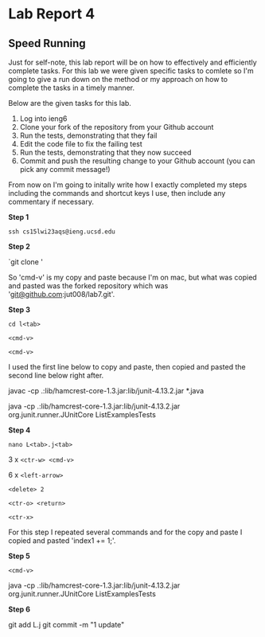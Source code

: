# Lab Report 4
## Speed Running
Just for self-note, this lab report will be on how to effectively and efficiently complete tasks. For this lab we were given specific tasks to comlete so I'm going to give a run down on the method or my approach on how to complete the tasks in a timely manner.

Below are the given tasks for this lab.
1. Log into ieng6
2. Clone your fork of the repository from your Github account
3. Run the tests, demonstrating that they fail
4. Edit the code file to fix the failing test
5. Run the tests, demonstrating that they now succeed
6. Commit and push the resulting change to your Github account (you can pick any commit message!)

From now on I'm going to initally write how I exactly completed my steps including the commands and shortcut keys I use, then include any commentary if necessary.

**Step 1**

`ssh cs15lwi23aqs@ieng.ucsd.edu`

**Step 2**

`git clone <cmd-v>'

So 'cmd-v' is my copy and paste because I'm on mac, but what was copied and pasted was the forked repository which was 'git@github.com:jut008/lab7.git'.

**Step 3**

`cd l<tab>`

`<cmd-v>`

`<cmd-v>`

I used the first line below to copy and paste, then copied and pasted the second line below right after.

javac -cp .:lib/hamcrest-core-1.3.jar:lib/junit-4.13.2.jar *.java

java -cp .:lib/hamcrest-core-1.3.jar:lib/junit-4.13.2.jar org.junit.runner.JUnitCore ListExamplesTests

**Step 4**

`nano L<tab>.j<tab>`

3 x `<ctr-w> <cmd-v>`

6 x `<left-arrow>`
  
`<delete> 2`

`<ctr-o> <return>`
 
`<ctr-x>`

For this step I repeated several commands and for the copy and paste I copied and pasted 'index1 += 1;'.
  
**Step 5**

`<cmd-v>`

java -cp .:lib/hamcrest-core-1.3.jar:lib/junit-4.13.2.jar org.junit.runner.JUnitCore ListExamplesTests

**Step 6**
  
git add L<tab>.j<tab>
git commit -m "1 update"
